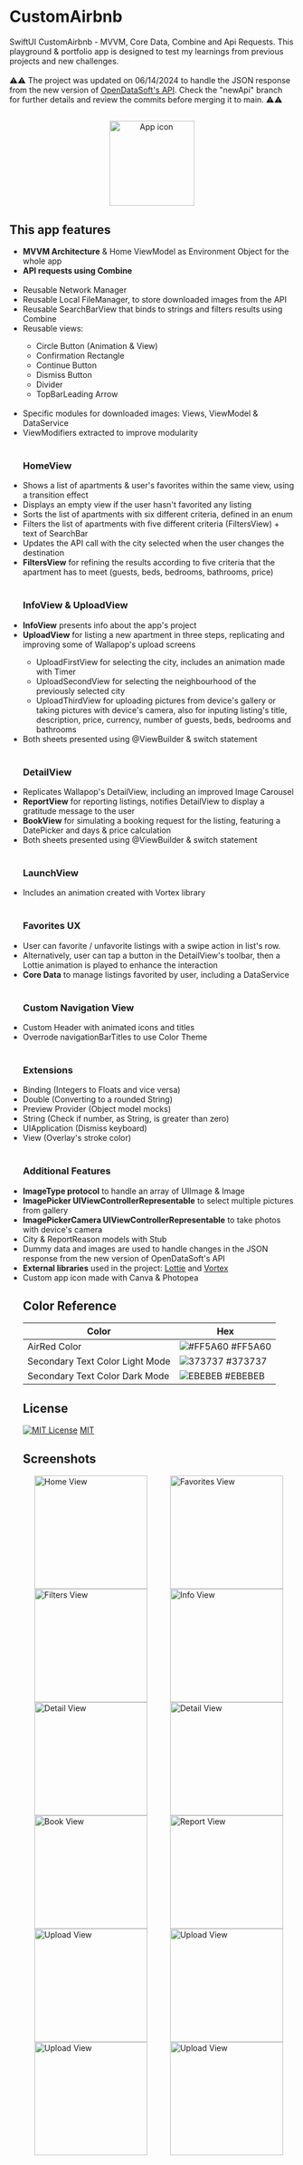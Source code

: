 # CustomAirbnb
SwiftUI CustomAirbnb - MVVM, Core Data, Combine and Api Requests. This playground & portfolio app is designed to test my learnings from previous projects and new challenges.
<br/>
<br/>
⚠️⚠️ The project was updated on 06/14/2024 to handle the JSON response from the new version of <a href="https://public.opendatasoft.com/explore/dataset/air-bnb-listings/api/?disjunctive.neighbourhood&disjunctive.column_10&disjunctive.city">OpenDataSoft's API</a>. Check the "newApi" branch for further details and review the commits before merging it to main. ⚠️⚠️
<br/>

##
<p align="center">
<img src="CustomAirbnb/CustomAirbnb/Assets.xcassets/AppIcon.appiconset/customAppLogo.png" alt="App icon" title="App icon" width="150" height="150">
</p>

## This app features 
<ul>
<li><b>MVVM Architecture</b> & Home ViewModel as Environment Object for the whole app</li>
<li><b>API requests using Combine</b></li>
<br/>
<li>Reusable Network Manager</li>
<li>Reusable Local FileManager, to store downloaded images from the API</li>
<li>Reusable SearchBarView that binds to strings and filters results using Combine</li>
<li>Reusable views:</li>
  <ul>
    <li>Circle Button (Animation & View)</li>
    <li>Confirmation Rectangle</li>
    <li>Continue Button</li>
    <li>Dismiss Button</li>
    <li>Divider</li>
    <li>TopBarLeading Arrow</li>
  </ul>
<br/>
<li>Specific modules for downloaded images: Views, ViewModel & DataService</li>
  <li>ViewModifiers extracted to improve modularity</li>
<br/>
  
### HomeView
<li>Shows a list of apartments & user's favorites within the same view, using a transition effect</li>
<li>Displays an empty view if the user hasn't favorited any listing</li>
<li>Sorts the list of apartments with six different criteria, defined in an enum</li>
<li>Filters the list of apartments with five different criteria (FiltersView) + text of SearchBar</li>
<li>Updates the API call with the city selected when the user changes the destination</li>
<li><b>FiltersView</b> for refining the results according to five criteria that the apartment has to meet (guests, beds, bedrooms, bathrooms, price)</li>

<br/>

### InfoView & UploadView
<li><b>InfoView</b> presents info about the app's project</li>
<li><b>UploadView</b> for listing a new apartment in three steps, replicating and improving some of Wallapop's upload screens</li>
  <ul>
    <li>UploadFirstView for selecting the city, includes an animation made with Timer</li>
    <li>UploadSecondView for selecting the neighbourhood of the previously selected city</li>
    <li>UploadThirdView for uploading pictures from device's gallery or taking pictures with device's camera, also for inputing listing's title, description, price, currency, number of guests, beds, bedrooms and bathrooms</li>
  </ul>
<li>Both sheets presented using @ViewBuilder & switch statement</li>
  <br/>
  
### DetailView
<li>Replicates Wallapop's DetailView, including an improved Image Carousel</li>
<li><b>ReportView</b> for reporting listings, notifies DetailView to display a gratitude message to the user</li>
<li><b>BookView</b> for simulating a booking request for the listing, featuring a DatePicker and days & price calculation</li>
<li>Both sheets presented using @ViewBuilder & switch statement</li>
<br/>

### LaunchView
  <li>Includes an animation created with Vortex library</li>
  <br/>
  
### Favorites UX
<li>User can favorite / unfavorite listings with a swipe action in list's row.</li> 
  <li>Alternatively, user can tap a button in the DetailView's toolbar, then a Lottie animation is played to enhance the interaction</li>
<li><b>Core Data</b> to manage listings favorited by user, including a DataService</li>
<br/>

### Custom Navigation View
<li>Custom Header with animated icons and titles</li>
<li>Overrode navigationBarTitles to use Color Theme</li>
<br/>

### Extensions
<li>Binding (Integers to Floats and vice versa)</li>
<li>Double (Converting to a rounded String)</li>
<li>Preview Provider (Object model mocks)</li>
<li>String (Check if number, as String, is greater than zero)</li>
<li>UIApplication (Dismiss keyboard)</li>
<li>View (Overlay's stroke color)</li>
<br/>  

### Additional Features
<li><b>ImageType protocol</b> to handle an array of UIImage & Image</li>
<li><b>ImagePicker UIViewControllerRepresentable</b> to select multiple pictures from gallery</li>
<li><b>ImagePickerCamera UIViewControllerRepresentable</b> to take photos with device's camera
<li>City & ReportReason models with Stub</li>
<li>Dummy data and images are used to handle changes in the JSON response from the new version of OpenDataSoft's API</li>
<li><b>External libraries</b> used in the project: <a href="https://github.com/airbnb/lottie-ios">Lottie</a> and <a href="https://github.com/twostraws/Vortex">Vortex</a></li>
<li>Custom app icon made with Canva & Photopea</li>


## Color Reference

| Color             | Hex                                                                |
| ----------------- | ------------------------------------------------------------------ |
| AirRed Color | ![#FF5A60](https://via.placeholder.com/10/ff5a60?text=+) #FF5A60 |
| Secondary Text Color Light Mode | ![373737](https://via.placeholder.com/10/373737?text=+) #373737 |
| Secondary Text Color Dark Mode | ![EBEBEB](https://via.placeholder.com/10/EBEBEB?text=+) #EBEBEB |

## License

[![MIT License](https://img.shields.io/badge/License-MIT-green.svg)](https://choosealicense.com/licenses/mit/) [MIT](https://choosealicense.com/licenses/mit/) 

## Screenshots
<div style="display: flex; flex-wrap: wrap; justify-content: space-around;">
    <img src="images/Screenshot 2024-03-05 at 18.43.48.png" alt="Home View" title="Home View" width="200">
    <img src="images/Screenshot 2024-03-05 at 18.44.25.png" alt="Favorites View" title="Favorites View" width="200">
     <img src="images/Screenshot 2024-06-17 at 19.03.27.png" alt="Filters View" title="Filters View" width="200">
  <img src="images/Screenshot 2024-03-05 at 18.48.46.png" alt="Info View" title="Info View " width="200">
</div>   
<div style="display: flex; flex-wrap: wrap; justify-content: space-around;">
  <img src="images/Screenshot 2024-03-05 at 18.45.47.png" alt="Detail View" title="Detail View 1/2" width="200">
    <img src="images/Screenshot 2024-03-05 at 18.46.07.png" alt="Detail View" title="Detail View 2/2" width="200">
    <img src="images/Screenshot 2024-03-05 at 18.46.27.png" alt="Book View" title="Book View" width="200">
    <img src="images/Screenshot 2024-03-05 at 18.59.12.png" alt="Report View" title="Report View" width="200">
 </div> 
 <div style="display: flex; flex-wrap: wrap; justify-content: space-around;">   
    <img src="images/Screenshot 2024-03-05 at 18.47.22.png" alt="Upload View" title="Upload View 1" width="200">
    <img src="images/Screenshot 2024-03-05 at 18.47.34.png" alt="Upload View" title="Upload View 2" width="200">
   <img src="images/Screenshot 2024-06-17 at 19.02.39.png" alt="Upload View" title="Upload View 3.1" width="200">
    <img src="images/Screenshot 2024-03-05 at 18.48.29.png" alt="Upload View" title="Upload View 3.2" width="200">  
 </div>     
